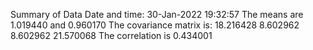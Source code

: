 Summary of Data
Date and time: 30-Jan-2022 19:32:57
The means are 1.019440 and 0.960170
The covariance matrix is:
 18.216428	 8.602962
 8.602962	 21.570068
The correlation is 0.434001
